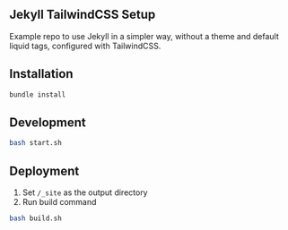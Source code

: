 ## Jekyll TailwindCSS Setup

Example repo to use Jekyll in a simpler way, without a theme and default liquid tags, configured with TailwindCSS.

## Installation

```bash
bundle install
```

## Development

```bash
bash start.sh
```

## Deployment

1. Set `/_site` as the output directory
2. Run build command

```bash
bash build.sh
```
